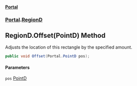 #### [Portal](index.md 'index')
### [Portal](Portal.md 'Portal').[RegionD](RegionD.md 'Portal.RegionD')

## RegionD.Offset(PointD) Method

Adjusts the location of this rectangle by the specified amount.

```csharp
public void Offset(Portal.PointD pos);
```
#### Parameters

<a name='Portal.RegionD.Offset(Portal.PointD).pos'></a>

`pos` [PointD](PointD.md 'Portal.PointD')